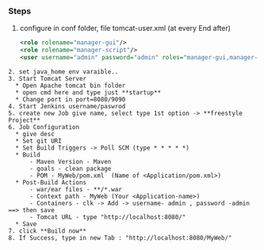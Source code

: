 ### Steps
1. configure in conf folder, file tomcat-user.xml (at every End after)
   ```xml
   <role rolename="manager-gui"/>
   <role rolename="manager-script"/>
   <user username="admin" password="admin" roles="manager-gui,manager-script"/>
  ```
2. set java_home env varaible..
3. Start Tomcat Server 
    * Open Apache tomcat bin folder
    * open cmd here and type just **startup**
    * Change port in port=8080/9090
4. Start Jenkins username/paswrod
5. create new Job give name, select type 1st option -> **freestyle Project**
6. Job Configuration
    * give desc
    * Set git URI
    * Set Build Triggers -> Poll SCM (type * * * * *) 
    * Build 
        - Maven Version - Maven
        - goals - clean package
        - POM - MyWeb/pom.xml  (Name of <Application/pom.xml>)
    * Post-Build Actions
        - war/ear files - **/*.war
        - Context path - MyWeb (Your <Application-name>)
        - Containers - clk -> Add -> username- admin , password -admin ==> then save
        - Tomcat URL - type "http://localhost:8080/"
    * Save
7. click **Build now**
8. If Success, type in new Tab : "http://localhost:8080/MyWeb/"
